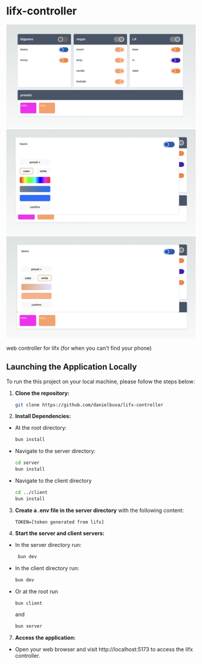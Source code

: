 # lifx-controller

![Example Screenshot](screenshots/main.png)
![Example Screenshot](screenshots/color-light.png)
![Example Screenshot](screenshots/white-light.png)

web controller for lifx
(for when you can't find your phone)

## Launching the Application Locally

To run the this project on your local machine, please follow the steps below:

1. **Clone the repository:**

   ```bash
   git clone https://github.com/danielbuva/lifx-controller
   ```

2. **Install Dependencies:**

- At the root directory:
  ```bash
  bun install
  ```
- Navigate to the server directory:
  ```bash
  cd server
  bun install
  ```
- Navigate to the client directory
  ```bash
  cd ../client
  bun install
  ```

3. **Create a .env file in the server directory** with the following content:

   ```plaintext
   TOKEN=[token generated from lifx]
   ```

4. **Start the server and client servers:**

- In the server directory run:
  ```bash
   bun dev
  ```
- In the client directory run:
  ```bash
  bun dev
  ```
- Or at the root run
  ```bash
  bun client
  ```
  and
  ```bash
  bun server
  ```

7. **Access the application:**

- Open your web browser and visit http://localhost:5173 to access the lifx controller.

